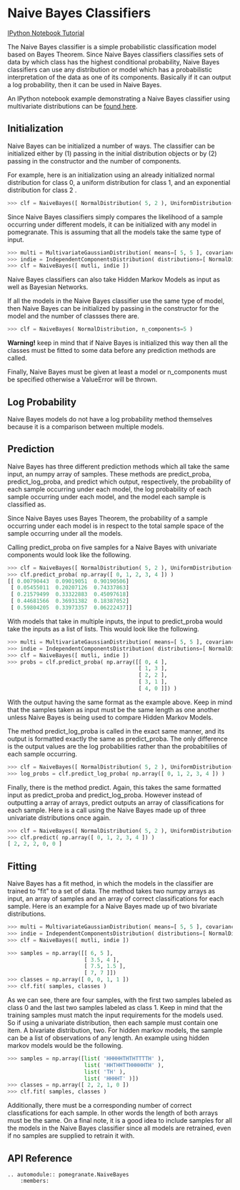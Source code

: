 Naive Bayes Classifiers
=======================

[IPython Notebook Tutorial](https://github.com/jmschrei/pomegranate/blob/master/tutorials/Tutorial_5_Naive_Bayes.ipynb)

The Naive Bayes classifier is a simple probabilistic classification model based on Bayes Theorem. Since Naive Bayes classifiers classifies sets of data by which class has the highest conditional probability, Naive Bayes classifiers can use any distribution or model which has a probabilistic interpretation of the data as one of its components. Basically if it can output a log probability, then it can be used in Naive Bayes.

An IPython notebook example demonstrating a Naive Bayes classifier using multivariate distributions can be [found here](https://github.com/jmschrei/pomegranate/blob/master/examples/naivebayes_multivariate_male_female.ipynb).

Initialization
--------------

Naive Bayes can be initialized a number of ways. The classifier can be initialized either by (1) passing in the initial distribution objects or by (2) passing in the constructor and the number of components.

For example, here is an initialization using an already initialized normal distribution for class 0, a uniform distribution for class 1, and an exponential distribution for class 2 .

```python
>>> clf = NaiveBayes([ NormalDistribution( 5, 2 ), UniformDistribution( 0, 10 ), ExponentialDistribution( 1.0 ) ])
```

Since Naive Bayes classifiers simply compares the likelihood of a sample occurring under different models, it can be initialized with any model in pomegranate. This is assuming that all the models take the same type of input.

```python
>>> multi = MultivariateGaussianDistribution( means=[ 5, 5 ], covariance=[[ 2, 3 ], [ 3, 2 ]] )
>>> indie = IndependentComponentsDistribution( distributions=[ NormalDistribution( 5, 2 ), NormalDistribution( 5, 2 ) ])
>>> clf = NaiveBayes([ mutli, indie ])
```

Naive Bayes classifiers can also take Hidden Markov Models as input as well as Bayesian Networks.

If all the models in the Naive Bayes classifier use the same type of model, then Naive Bayes can be initialized by passing in the constructor for the model and the number of classses there are.

```python
>>> clf = NaiveBayes( NormalDistribution, n_components=5 )
```

**Warning!** keep in mind that if Naive Bayes is initialized this way then all the classes must be fitted to some data before any prediction methods are called.

Finally, Naive Bayes must be given at least a model or n_components must be specified otherwise a ValueError will be thrown.

Log Probability
---------------

Naive Bayes models do not have a log probability method themselves because it is a comparison between multiple models.

Prediction
----------

Naive Bayes has three different prediction methods which all take the same input, an numpy array of samples. These methods are predict_proba, predict_log_proba, and predict which output, respectively, the probability of each sample occurring under each model, the log probability of each sample occurring under each model, and the model each sample is classified as.

Since Naive Bayes uses Bayes Theorem, the probability of a sample occurring under each model is in respect to the total sample space of the sample occurring under all the models.

Calling predict_proba on five samples for a Naive Bayes with univariate components would look like the following.

```python
>>> clf = NaiveBayes([ NormalDistribution( 5, 2 ), UniformDistribution( 0, 10 ), ExponentialDistribution( 1.0 ) ])
>>> clf.predict_proba( np.array([ 0, 1, 2, 3, 4 ]) )
[[ 0.00790443  0.09019051  0.90190506]
 [ 0.05455011  0.20207126  0.74337863]
 [ 0.21579499  0.33322883  0.45097618]
 [ 0.44681566  0.36931382  0.18387052]
 [ 0.59804205  0.33973357  0.06222437]]
```

With models that take in multiple inputs, the input to predict_proba would take the inputs as a list of lists. This would look like the following.

```python
>>> multi = MultivariateGaussianDistribution( means=[ 5, 5 ], covariance=[[ 2, 3 ], [ 3, 2 ]] )
>>> indie = IndependentComponentsDistribution( distributions=[ NormalDistribution( 5, 2 ), NormalDistribution( 5, 2 ) ])
>>> clf = NaiveBayes([ mutli, indie ])
>>> probs = clf.predict_proba( np.array([[ 0, 4 ],
									     [ 1, 3 ],
									     [ 2, 2 ],
									     [ 3, 1 ],
									     [ 4, 0 ]]) )
```

With the output having the same format as the example above. Keep in mind that the samples taken as input must be the same length as one another unless Naive Bayes is being used to compare Hidden Markov Models.

The method predict_log_proba is called in the exact same manner, and its output is formatted exactly the same as predict_proba. The only difference is the output values are the log probabilities rather than the probabitilies of each sample occurring.

```python
>>> clf = NaiveBayes([ NormalDistribution( 5, 2 ), UniformDistribution( 0, 10 ), ExponentialDistribution( 1.0 ) ])
>>> log_probs = clf.predict_log_proba( np.array([ 0, 1, 2, 3, 4 ]) )
```

Finally, there is the method predict. Again, this takes the same formatted input as predict_proba and predict_log_proba. However instead of outputting a array of arrays, predict outputs an array of classifications for each sample. Here is a call using the Naive Bayes made up of three univariate distributions once again.

```python
>>> clf = NaiveBayes([ NormalDistribution( 5, 2 ), UniformDistribution( 0, 10 ), ExponentialDistribution( 1.0 ) ])
>>> clf.predict( np.array([ 0, 1, 2, 3, 4 ]) )
[ 2, 2, 2, 0, 0 ]
```

Fitting
-------

Naive Bayes has a fit method, in which the models in the classifier are trained to "fit" to a set of data. The method takes two numpy arrays as input, an array of samples and an array of correct classifications for each sample. Here is an example for a Naive Bayes made up of two bivariate distributions.

```python
>>> multi = MultivariateGaussianDistribution( means=[ 5, 5 ], covariance=[[ 2, 3 ], [ 3, 2 ]] )
>>> indie = IndependentComponentsDistribution( distributions=[ NormalDistribution( 5, 2 ), NormalDistribution( 5, 2 ) ])
>>> clf = NaiveBayes([ mutli, indie ])

>>> samples = np.array([[ 6, 5 ],
	    				[ 3.5, 4 ],
		    			[ 7.5, 1.5 ],
			    		[ 7, 7 ]])
>>> classes = np.array([ 0, 0, 1, 1 ])
>>> clf.fit( samples, classes )
```

As we can see, there are four samples, with the first two samples labeled as class 0 and the last two samples labeled as class 1. Keep in mind that the training samples must match the input requirements for the models used. So if using a univariate distribution, then each sample must contain one item. A bivariate distribution, two. For hidden markov models, the sample can be a list of observations of any length. An example using hidden markov models would be the following.

```python
>>> samples = np.array([list( 'HHHHHTHTHTTTTH' ),
				   	    list( 'HHTHHTTHHHHHTH' ),
				  	    list( 'TH' ), 
				  	    list( 'HHHHT' )])
>>> classes = np.array([ 2, 2, 1, 0 ])
>>> clf.fit( samples, classes )
```

Additionally, there must be a corresponding number of correct classfications for each sample. In other words the length of both arrays must be the same. On a final note, it is a good idea to include samples for all the models in the Naive Bayes classifier since all models are retrained, even if no samples are supplied to retrain it with.

API Reference
-------------

```eval_rst
.. automodule:: pomegranate.NaiveBayes
	:members:
```
